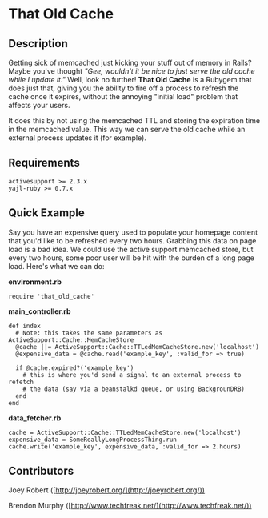 That Old Cache
==============

Description
-----------

Getting sick of memcached just kicking your stuff out of memory in Rails? Maybe you've thought *"Gee, wouldn't it be nice to just serve the old cache while I update it."* Well, look no further! **That Old Cache** is a Rubygem that does just that, giving you the ability to fire off a process to refresh the cache once it expires, without the annoying "initial load" problem that affects your users.

It does this by not using the memcached TTL and storing the expiration time in the memcached value. This way we can serve the old cache while an external process updates it (for example).

Requirements
------------

	activesupport >= 2.3.x
	yajl-ruby >= 0.7.x

Quick Example
-------------

Say you have an expensive query used to populate your homepage content that you'd like to be refreshed every two hours. Grabbing this data on page load is a bad idea. We could use the active support memcached store, but every two hours, some poor user will be hit with the burden of a long page load. Here's what we can do:

**environment.rb**

	require 'that_old_cache'

**main_controller.rb**

	def index
	  # Note: this takes the same parameters as ActiveSupport::Cache::MemCacheStore
	  @cache ||= ActiveSupport::Cache::TTLedMemCacheStore.new('localhost')
	  @expensive_data = @cache.read('example_key', :valid_for => true)
	
	  if @cache.expired?('example_key')
	    # this is where you'd send a signal to an external process to refetch
	    # the data (say via a beanstalkd queue, or using BackgrounDRB)
	  end 
	end

**data_fetcher.rb**

	cache = ActiveSupport::Cache::TTLedMemCacheStore.new('localhost')
	expensive_data = SomeReallyLongProcessThing.run
	cache.write('example_key', expensive_data, :valid_for => 2.hours)

Contributors
------------

Joey Robert ([http://joeyrobert.org/](http://joeyrobert.org/))

Brendon Murphy ([http://www.techfreak.net/](http://www.techfreak.net/))
